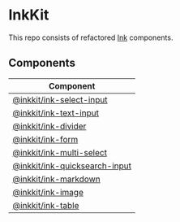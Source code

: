 # InkKit

This repo consists of refactored [Ink](https://github.com/vadimdemedes/ink) components.

## Components

|Component                                                                                                   | 
| ---------------------------------------------------------------------------------------------------------- |
|[@inkkit/ink-select-input](https://github.com/deralaxo/InkKit/tree/main/packages/ink-select-input)          |
|[@inkkit/ink-text-input](https://github.com/deralaxo/InkKit/tree/main/packages/ink-text-input)              |
|[@inkkit/ink-divider](https://github.com/deralaxo/InkKit/tree/main/packages/ink-divider)                    |
|[@inkkit/ink-form](https://github.com/deralaxo/InkKit/tree/main/packages/ink-form)                          |
|[@inkkit/ink-multi-select](https://github.com/deralaxo/InkKit/tree/main/packages/ink-multi-select)          |
|[@inkkit/ink-quicksearch-input](https://github.com/deralaxo/InkKit/tree/main/packages/ink-quicksearch-input)|
|[@inkkit/ink-markdown](https://github.com/deralaxo/InkKit/tree/main/packages/ink-markdown)                  |
|[@inkkit/ink-image](https://github.com/deralaxo/InkKit/tree/main/packages/ink-image)                        |
|[@inkkit/ink-table](https://github.com/deralaxo/InkKit/tree/main/packages/ink-table)                        |